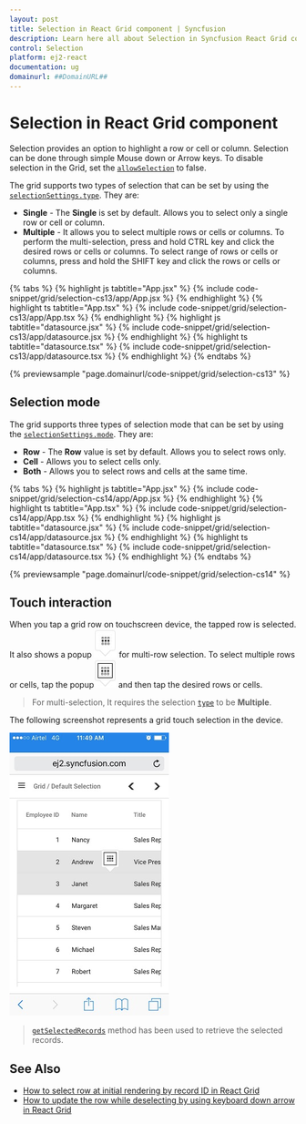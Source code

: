 ```yaml
---
layout: post
title: Selection in React Grid component | Syncfusion
description: Learn here all about Selection in Syncfusion React Grid component of Syncfusion Essential JS 2 and more.
control: Selection 
platform: ej2-react
documentation: ug
domainurl: ##DomainURL##
---
```


# Selection in React Grid component

Selection provides an option to highlight a row or cell or column.
Selection can be done through simple Mouse down or Arrow keys.
To disable selection in the Grid, set the [`allowSelection`](https://ej2.syncfusion.com/angular/documentation/api/grid/#allowselection) to false.

The grid supports two types of selection that can be set by using the
[`selectionSettings.type`](https://ej2.syncfusion.com/angular/documentation/api/grid/selectionSettings/#type). They are:

* **Single** - The **Single** is set by default. Allows you to select only a single row or cell or column.
* **Multiple** - It allows you to select multiple rows or cells or columns.
To perform the multi-selection, press and hold CTRL key and click the desired rows or cells or columns.
To select range of rows or cells or columns, press and hold the SHIFT key and click the rows or cells or columns.

{% tabs %}
{% highlight js tabtitle="App.jsx" %}
{% include code-snippet/grid/selection-cs13/app/App.jsx %}
{% endhighlight %}
{% highlight ts tabtitle="App.tsx" %}
{% include code-snippet/grid/selection-cs13/app/App.tsx %}
{% endhighlight %}
{% highlight js tabtitle="datasource.jsx" %}
{% include code-snippet/grid/selection-cs13/app/datasource.jsx %}
{% endhighlight %}
{% highlight ts tabtitle="datasource.tsx" %}
{% include code-snippet/grid/selection-cs13/app/datasource.tsx %}
{% endhighlight %}
{% endtabs %}

 {% previewsample "page.domainurl/code-snippet/grid/selection-cs13" %}

## Selection mode

The grid supports three types of selection mode that can be set by using
the [`selectionSettings.mode`](https://ej2.syncfusion.com/angular/documentation/api/grid/selectionSettings/#mode). They are:

* **Row** - The **Row** value is set by default. Allows you to select rows only.
* **Cell** - Allows you to select cells only.
* **Both** - Allows you to select rows and cells at the same time.

{% tabs %}
{% highlight js tabtitle="App.jsx" %}
{% include code-snippet/grid/selection-cs14/app/App.jsx %}
{% endhighlight %}
{% highlight ts tabtitle="App.tsx" %}
{% include code-snippet/grid/selection-cs14/app/App.tsx %}
{% endhighlight %}
{% highlight js tabtitle="datasource.jsx" %}
{% include code-snippet/grid/selection-cs14/app/datasource.jsx %}
{% endhighlight %}
{% highlight ts tabtitle="datasource.tsx" %}
{% include code-snippet/grid/selection-cs14/app/datasource.tsx %}
{% endhighlight %}
{% endtabs %}

 {% previewsample "page.domainurl/code-snippet/grid/selection-cs14" %}

## Touch interaction

When you tap a grid row on touchscreen device, the tapped row is selected.
It also shows a popup ![Selection](../images/selection.jpg)  for multi-row selection.
To select multiple rows or cells, tap the popup![Multi Selection](../images/mselection.jpg)  and then tap the desired rows or cells.

> For multi-selection, It requires the selection [`type`](https://ej2.syncfusion.com/angular/documentation/api/grid/selectionSettings/#type) to be **Multiple**.

The following screenshot represents a grid touch selection in the device.

![Touch Interaction](../images/touch-selection.jpg)

> [`getSelectedRecords`](https://ej2.syncfusion.com/angular/documentation/api/grid/#getselectedrecords) method has been used to retrieve the selected records.

## See Also

* [How to select row at initial rendering by record ID in React Grid](https://www.syncfusion.com/forums/152812/how-to-select-row-at-initial-rendering-by-record-id-in-react-grid)
* [How to update the row while deselecting by using keyboard down arrow in React Grid](https://www.syncfusion.com/forums/152287/how-to-update-the-row-while-deselecting-by-using-keyboard-down-arrow-in-react-grid)